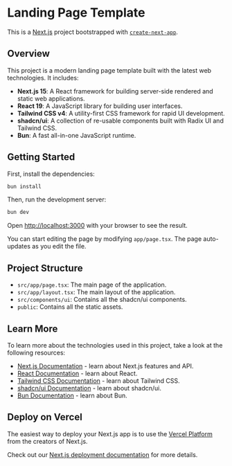 # Landing Page Template

This is a [Next.js](https://nextjs.org) project bootstrapped with [`create-next-app`](https://nextjs.org/docs/app/api-reference/cli/create-next-app).

## Overview

This project is a modern landing page template built with the latest web technologies. It includes:

- **Next.js 15**: A React framework for building server-side rendered and static web applications.
- **React 19**: A JavaScript library for building user interfaces.
- **Tailwind CSS v4**: A utility-first CSS framework for rapid UI development.
- **shadcn/ui**: A collection of re-usable components built with Radix UI and Tailwind CSS.
- **Bun**: A fast all-in-one JavaScript runtime.

## Getting Started

First, install the dependencies:

```bash
bun install
```

Then, run the development server:

```bash
bun dev
```

Open [http://localhost:3000](http://localhost:3000) with your browser to see the result.

You can start editing the page by modifying `app/page.tsx`. The page auto-updates as you edit the file.

## Project Structure

- `src/app/page.tsx`: The main page of the application.
- `src/app/layout.tsx`: The main layout of the application.
- `src/components/ui`: Contains all the shadcn/ui components.
- `public`: Contains all the static assets.

## Learn More

To learn more about the technologies used in this project, take a look at the following resources:

- [Next.js Documentation](https://nextjs.org/docs) - learn about Next.js features and API.
- [React Documentation](https://react.dev/) - learn about React.
- [Tailwind CSS Documentation](https://tailwindcss.com/docs) - learn about Tailwind CSS.
- [shadcn/ui Documentation](https://ui.shadcn.com/) - learn about shadcn/ui.
- [Bun Documentation](https://bun.sh/docs) - learn about Bun.

## Deploy on Vercel

The easiest way to deploy your Next.js app is to use the [Vercel Platform](https://vercel.com/new?utm_medium=default-template&filter=next.js&utm_source=create-next-app&utm_campaign=create-next-app-readme) from the creators of Next.js.

Check out our [Next.js deployment documentation](https://nextjs.org/docs/app/building-your-application/deploying) for more details.
